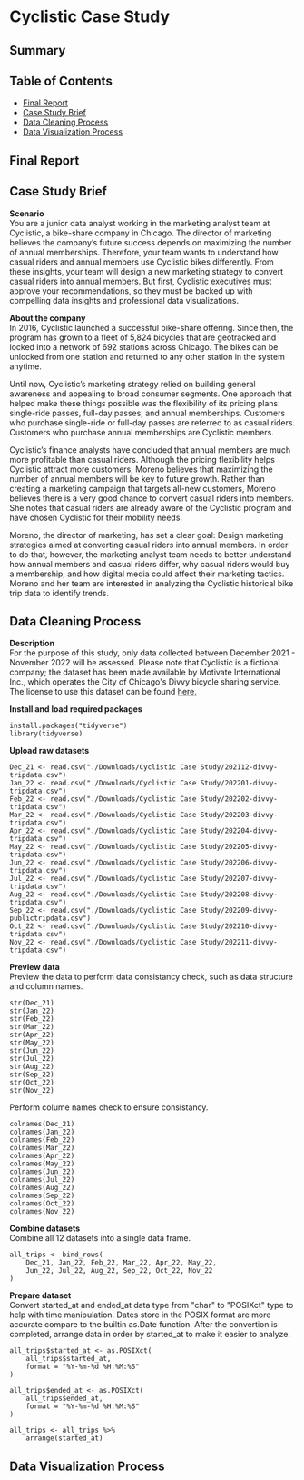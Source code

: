 # Cyclistic Case Study

## Summary

## Table of Contents
* [Final Report](#final-report)
* [Case Study Brief](#case-study-brief)
* [Data Cleaning Process](#data-cleaning-process)
* [Data Visualization Process](#data-visualization-process)


## Final Report


## Case Study Brief
**Scenario** <br>
You are a junior data analyst working in the marketing analyst team at Cyclistic, a bike-share company in Chicago. The director of marketing believes the company’s future success depends on maximizing the number of annual memberships. Therefore, your team wants to understand how casual riders and annual members use Cyclistic bikes differently. From these insights, your team will design a new marketing strategy to convert casual riders into annual members. But first, Cyclistic executives must approve your recommendations, so they must be backed up with compelling data insights and professional data visualizations.

**About the company** <br>
In 2016, Cyclistic launched a successful bike-share offering. Since then, the program has grown to a fleet of 5,824 bicycles that are geotracked and locked into a network of 692 stations across Chicago. The bikes can be unlocked from one station and returned to any other station in the system anytime. <br>

Until now, Cyclistic’s marketing strategy relied on building general awareness and appealing to broad consumer segments. One approach that helped make these things possible was the flexibility of its pricing plans: single-ride passes, full-day passes, and annual memberships. Customers who purchase single-ride or full-day passes are referred to as casual riders. Customers who purchase annual memberships are Cyclistic members. <br>

Cyclistic’s finance analysts have concluded that annual members are much more profitable than casual riders. Although the pricing flexibility helps Cyclistic attract more customers, Moreno believes that maximizing the number of annual members will be key to future growth. Rather than creating a marketing campaign that targets all-new customers, Moreno believes there is a very good chance to convert casual riders into members. She notes that casual riders are already aware of the Cyclistic program and have chosen Cyclistic for their mobility needs. <br>

Moreno, the director of marketing, has set a clear goal: Design marketing strategies aimed at converting casual riders into annual members. In order to do that, however, the marketing analyst team needs to better understand how annual members and casual riders differ, why casual riders would buy a membership, and how digital media could affect their marketing tactics. Moreno and her team are interested in analyzing the Cyclistic historical bike trip data to identify trends.


## Data Cleaning Process
**Description** <br>
For the purpose of this study, only data collected between December 2021 - November 2022 will be assessed. Please note that Cyclistic is a fictional company; the dataset has been made available by Motivate International Inc., which operates the City of Chicago's Divvy bicycle sharing service. The license to use this dataset can be found [here.](https://ride.divvybikes.com/data-license-agreement) <br>

**Install and load required packages** <br>
```
install.packages("tidyverse")
library(tidyverse)
```

**Upload raw datasets** <br>
```
Dec_21 <- read.csv("./Downloads/Cyclistic Case Study/202112-divvy-tripdata.csv")
Jan_22 <- read.csv("./Downloads/Cyclistic Case Study/202201-divvy-tripdata.csv")
Feb_22 <- read.csv("./Downloads/Cyclistic Case Study/202202-divvy-tripdata.csv")
Mar_22 <- read.csv("./Downloads/Cyclistic Case Study/202203-divvy-tripdata.csv")
Apr_22 <- read.csv("./Downloads/Cyclistic Case Study/202204-divvy-tripdata.csv")
May_22 <- read.csv("./Downloads/Cyclistic Case Study/202205-divvy-tripdata.csv")
Jun_22 <- read.csv("./Downloads/Cyclistic Case Study/202206-divvy-tripdata.csv")
Jul_22 <- read.csv("./Downloads/Cyclistic Case Study/202207-divvy-tripdata.csv")
Aug_22 <- read.csv("./Downloads/Cyclistic Case Study/202208-divvy-tripdata.csv")
Sep_22 <- read.csv("./Downloads/Cyclistic Case Study/202209-divvy-publictripdata.csv")
Oct_22 <- read.csv("./Downloads/Cyclistic Case Study/202210-divvy-tripdata.csv")
Nov_22 <- read.csv("./Downloads/Cyclistic Case Study/202211-divvy-tripdata.csv")
```

**Preview data** <br>
Preview the data to perform data consistancy check, such as data structure and column names. 
```
str(Dec_21)
str(Jan_22)
str(Feb_22)
str(Mar_22)
str(Apr_22)
str(May_22)
str(Jun_22)
str(Jul_22)
str(Aug_22)
str(Sep_22)
str(Oct_22)
str(Nov_22)
```
Perform colume names check to ensure consistancy.
```
colnames(Dec_21)
colnames(Jan_22)
colnames(Feb_22)
colnames(Mar_22)
colnames(Apr_22)
colnames(May_22)
colnames(Jun_22)
colnames(Jul_22)
colnames(Aug_22)
colnames(Sep_22)
colnames(Oct_22)
colnames(Nov_22)
```

**Combine datasets** <br>
Combine all 12 datasets into a single data frame.
```
all_trips <- bind_rows(
    Dec_21, Jan_22, Feb_22, Mar_22, Apr_22, May_22, 
    Jun_22, Jul_22, Aug_22, Sep_22, Oct_22, Nov_22
)
```

**Prepare dataset** <br>
Convert started_at and ended_at data type from "char" to "POSIXct" type to help with time manipulation. Dates store in the POSIX format are more accurate compare to the builtin as.Date function. After the convertion is completed, arrange data in order by started_at to make it easier to analyze.
```
all_trips$started_at <- as.POSIXct(
    all_trips$started_at,
    format = "%Y-%m-%d %H:%M:%S"
)

all_trips$ended_at <- as.POSIXct(
    all_trips$ended_at,
    format = "%Y-%m-%d %H:%M:%S"
)

all_trips <- all_trips %>%
    arrange(started_at)
```

## Data Visualization Process






